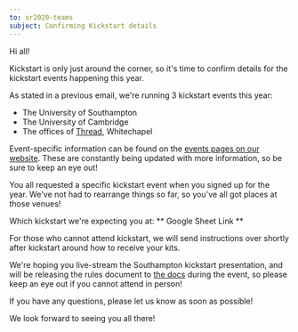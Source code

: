 ```yaml
---
to: sr2020-teams
subject: Confirming Kickstart details
---
```


Hi all!

Kickstart is only just around the corner, so it's time to confirm details for the kickstart events happening this year.

As stated in a previous email, we're running 3 kickstart events this year:

- The University of Southampton
- The University of Cambridge
- The offices of [Thread](https://www.thread.com/), Whitechapel

Event-specific information can be found on the [events pages on our website](https://studentrobotics.org/events/). These are constantly being updated with more information, so be sure to keep an eye out!

You all requested a specific kickstart event when you signed up for the year. We've not had to rearrange things so far, so you've all got places at those venues!

Which kickstart we're expecting you at: ** Google Sheet Link **

For those who cannot attend kickstart, we will send instructions over shortly after kickstart around how to receive your kits.

We're hoping you live-stream the Southampton kickstart presentation, and will be releasing the rules document to [the docs](https://studentrobotics.org/docs/rules/) during the event, so please keep an eye out if you cannot attend in person!

If you have any questions, please let us know as soon as possible!

We look forward to seeing you all there!
